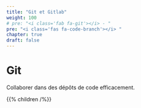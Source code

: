 ```yaml
---
title: "Git et Gitlab"
weight: 100
# pre: "<i class='fab fa-git'></i> - "
pre: "<i class='fas fa-code-branch'></i> "
chapter: true
draft: false
---
```


# Git

Collaborer dans des dépôts de code efficacement.

{{% children /%}}